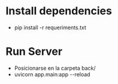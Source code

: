 # Install dependencies
- pip install -r requeriments.txt

# Run Server
- Posicionarse en la carpeta back/
- uvicorn app.main:app --reload